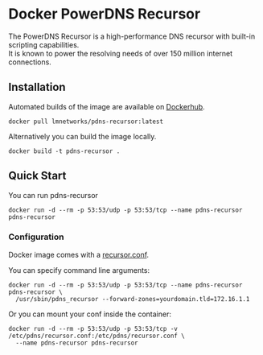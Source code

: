 # Docker PowerDNS Recursor

The PowerDNS Recursor is a high-performance DNS recursor with built-in scripting capabilities.   
It is known to power the resolving needs of over 150 million internet connections.

## Installation

Automated builds of the image are available on [Dockerhub](https://hub.docker.com/r/lmnetworks/pdns-recursor/).

```
docker pull lmnetworks/pdns-recursor:latest
```

Alternatively you can build the image locally.

```
docker build -t pdns-recursor . 
```

## Quick Start

You can run pdns-recursor

```
docker run -d --rm -p 53:53/udp -p 53:53/tcp --name pdns-recursor pdns-recursor
```

### Configuration

Docker image comes with a
[recursor.conf](https://github.com/LMNetworks/docker-pdns-recursor/blob/develop/recursor.conf).

You can specify command line arguments:

```
docker run -d --rm -p 53:53/udp -p 53:53/tcp --name pdns-recursor pdns-recursor \
  /usr/sbin/pdns_recursor --forward-zones=yourdomain.tld=172.16.1.1
```

Or you can mount your conf inside the container:

```
docker run -d --rm -p 53:53/udp -p 53:53/tcp -v /etc/pdns/recursor.conf:/etc/pdns/recursor.conf \
  --name pdns-recursor pdns-recursor
```
